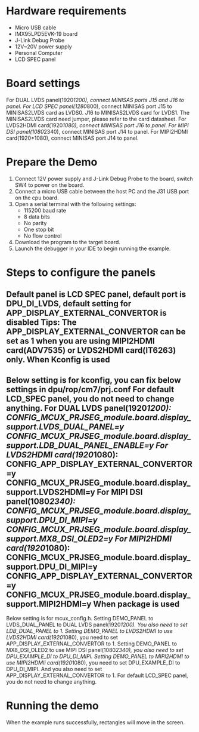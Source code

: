 Hardware requirements
=====================
- Micro USB cable
- IMX95LPD5EVK-19 board
- J-Link Debug Probe
- 12V~20V power supply
- Personal Computer
- LCD SPEC panel

Board settings
==============
For DUAL LVDS panel(1920*1200), connect MINISAS ports J15 and J16 to panel.
For LCD SPEC panel(1280*800), connect MINISAS port J15 to MINISAS2LVDS card as LVDS0. J16 to MINISAS2LVDS card for LVDS1.
The MINISAS2LVDS card need jumper, please refer to the card datasheet.
For LVDS2HDMI card(1920*1080), connect MINISAS port J16 to panel.
For MIPI DSI panel(1080*2340), connect MINISAS port J14 to panel.
For MIPI2HDMI card(1920*1080), connect MINISAS port J14 to panel.

Prepare the Demo
================
1.  Connect 12V power supply and J-Link Debug Probe to the board, switch SW4 to power on the board.
2.  Connect a micro USB cable between the host PC and the J31 USB port on the cpu board.
3.  Open a serial terminal with the following settings:
    - 115200 baud rate
    - 8 data bits
    - No parity
    - One stop bit
    - No flow control
4.  Download the program to the target board.
5.  Launch the debugger in your IDE to begin running the example.

Steps to configure the panels
===============
Default panel is LCD SPEC panel, default port is DPU_DI_LVDS, default setting for APP_DISPLAY_EXTERNAL_CONVERTOR is disabled
Tips: The APP_DISPLAY_EXTERNAL_CONVERTOR can be set as 1 when you are using MIPI2HDMI card(ADV7535) or LVDS2HDMI card(IT6263) only.
When Kconfig is used
----------------
Below setting is for kconfig, you can fix below settings in dpu/rop/cm7/prj.conf
For default LCD_SPEC panel, you do not need to change anything.
For DUAL LVDS panel(1920*1200):
CONFIG_MCUX_PRJSEG_module.board.display_support.LVDS_DUAL_PANEL=y
CONFIG_MCUX_PRJSEG_module.board.display_support.LDB_DUAL_PANEL_ENABLE=y
For LVDS2HDMI card(1920*1080):
CONFIG_APP_DISPLAY_EXTERNAL_CONVERTOR=y
CONFIG_MCUX_PRJSEG_module.board.display_support.LVDS2HDMI=y
For MIPI DSI panel(1080*2340):
CONFIG_MCUX_PRJSEG_module.board.display_support.DPU_DI_MIPI=y
CONFIG_MCUX_PRJSEG_module.board.display_support.MX8_DSI_OLED2=y
For MIPI2HDMI card(1920*1080):
CONFIG_MCUX_PRJSEG_module.board.display_support.DPU_DI_MIPI=y
CONFIG_APP_DISPLAY_EXTERNAL_CONVERTOR=y
CONFIG_MCUX_PRJSEG_module.board.display_support.MIPI2HDMI=y
When package is used
----------------
Below setting is for mcux_config.h.
Setting DEMO_PANEL to LVDS_DUAL_PANEL to DUAL LVDS panel(1920*1200). You also need to set LDB_DUAL_PANEL to 1.
Setting DEMO_PANEL to LVDS2HDMI to use LVDS2HDMI card(1920*1080), you need to set APP_DISPLAY_EXTERNAL_CONVERTOR to 1.
Setting DEMO_PANEL to MX8_DSI_OLED2 to use MIPI DSI panel(1080*2340), you also need to set DPU_EXAMPLE_DI to DPU_DI_MIPI.
Setting DEMO_PANEL to MIPI2HDMI to use MIPI2HDMIi card(1920*1080), you need to set DPU_EXAMPLE_DI to DPU_DI_MIPI.
And you also need to set APP_DISPLAY_EXTERNAL_CONVERTOR to 1.
For default LCD_SPEC panel, you do not need to change anything.

Running the demo
================
When the example runs successfully, rectangles will move in the screen.
